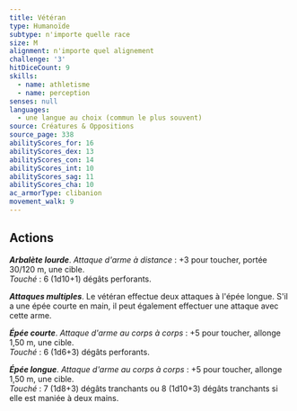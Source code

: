 ```yaml
---
title: Vétéran
type: Humanoïde
subtype: n'importe quelle race
size: M
alignment: n'importe quel alignement
challenge: '3'
hitDiceCount: 9
skills:
  - name: athletisme
  - name: perception
senses: null
languages:
  - une langue au choix (commun le plus souvent)
source: Créatures & Oppositions
source_page: 338
abilityScores_for: 16
abilityScores_dex: 13
abilityScores_con: 14
abilityScores_int: 10
abilityScores_sag: 11
abilityScores_cha: 10
ac_armorType: clibanion
movement_walk: 9
---
```

## Actions
_**Arbalète lourde**_. _Attaque d'arme à distance_ : +3 pour toucher, portée 30/120 m, une cible.  
_Touché_ : 6 (1d10+1) dégâts perforants.

_**Attaques multiples**_. Le vétéran effectue deux attaques à l'épée longue. S'il a une épée courte en main, il peut également effectuer une attaque avec cette arme.

_**Épée courte**_. _Attaque d'arme au corps à corps_ : +5 pour toucher, allonge 1,50 m, une cible.  
_Touché_ : 6 (1d6+3) dégâts perforants.

_**Épée longue**_. _Attaque d'arme au corps à corps_ : +5 pour toucher, allonge 1,50 m, une cible.  
_Touché_ : 7 (1d8+3) dégâts tranchants ou 8 (1d10+3) dégâts tranchants si elle est maniée à deux mains.
